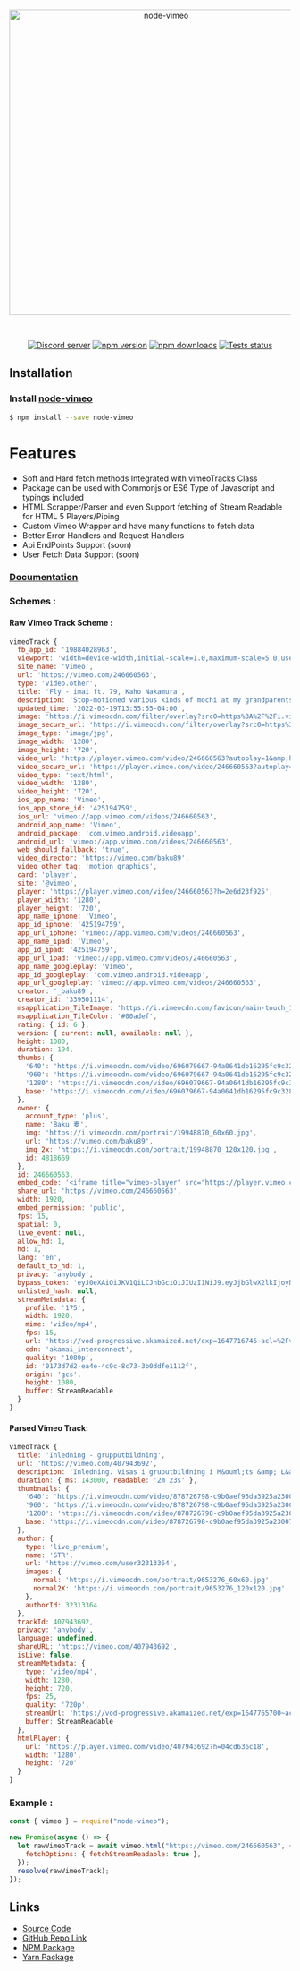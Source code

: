 <div align="center">
  <br />
  <p>
    <a href="https://github.com/SidisLiveYT/node-vimeo"><img src="https://raw.githubusercontent.com/SidisLiveYT/node-vimeo/master/.github/asserts/logo.svg" width="546" alt="node-vimeo" /></a>
  </p>
  <br />
<p>
<a href="https://discord.gg/MfME24sJ2a"><img src="https://img.shields.io/discord/795434308005134406?color=5865F2&logo=discord&logoColor=white" alt="Discord server" /></a>
<a href="https://www.npmjs.com/package/node-vimeo"><img src="https://img.shields.io/npm/v/node-vimeo.svg?maxAge=3600" alt="npm version" /></a>
<a href="https://www.npmjs.com/package/node-vimeo"><img src="https://img.shields.io/npm/dt/node-vimeo.svg?maxAge=3600" alt="npm downloads" /></a>
<a href="https://github.com/SidisLiveYT/node-vimeo/actions"><img src="https://github.com/discordjs/discord.js/workflows/Testing/badge.svg" alt="Tests status" /></a>
</p>
</div>

## Installation

### Install **[node-vimeo](https://npmjs.com/package/node-vimeo)**

```sh
$ npm install --save node-vimeo
```

# Features

- Soft and Hard fetch methods Integrated with vimeoTracks Class
- Package can be used with Commonjs or ES6 Type of Javascript and typings included
- HTML Scrapper/Parser and even Support fetching of Stream Readable for HTML 5 Players/Piping
- Custom Vimeo Wrapper and have many functions to fetch data
- Better Error Handlers and Request Handlers
- Api EndPoints Support (soon)
- User Fetch Data Support (soon)

### [Documentation](https://node-vimeo.js.org/)

### Schemes :

#### Raw Vimeo Track Scheme :

```js
vimeoTrack {
  fb_app_id: '19884028963',
  viewport: 'width=device-width,initial-scale=1.0,maximum-scale=5.0,user-scalable=yes',
  site_name: 'Vimeo',
  url: 'https://vimeo.com/246660563',
  type: 'video.other',
  title: 'Fly - imai ft. 79, Kaho Nakamura',
  description: 'Stop-motioned various kinds of mochi at my grandparents&#039; place.  Direction/animation: Baku Hashimoto Logo design: 79  Track by imai (group_inou) featuring&hellip;',
  updated_time: '2022-03-19T13:55:55-04:00',
  image: 'https://i.vimeocdn.com/filter/overlay?src0=https%3A%2F%2Fi.vimeocdn.com%2Fvideo%2F696079667-94a0641db16295fc9c32803c15331b4dea14ded3dcdcad3101a8b278c6c04bf1-d_1280x720&amp;src1=https%3A%2F%2Ff.vimeocdn.com%2Fimages_v6%2Fshare%2Fplay_icon_overlay.png',
  image_secure_url: 'https://i.vimeocdn.com/filter/overlay?src0=https%3A%2F%2Fi.vimeocdn.com%2Fvideo%2F696079667-94a0641db16295fc9c32803c15331b4dea14ded3dcdcad3101a8b278c6c04bf1-d_1280x720&src1=https%3A%2F%2Ff.vimeocdn.com%2Fimages_v6%2Fshare%2Fplay_icon_overlay.png',
  image_type: 'image/jpg',
  image_width: '1280',
  image_height: '720',
  video_url: 'https://player.vimeo.com/video/246660563?autoplay=1&amp;h=2e6d23f925',
  video_secure_url: 'https://player.vimeo.com/video/246660563?autoplay=1&amp;h=2e6d23f925',
  video_type: 'text/html',
  video_width: '1280',
  video_height: '720',
  ios_app_name: 'Vimeo',
  ios_app_store_id: '425194759',
  ios_url: 'vimeo://app.vimeo.com/videos/246660563',
  android_app_name: 'Vimeo',
  android_package: 'com.vimeo.android.videoapp',
  android_url: 'vimeo://app.vimeo.com/videos/246660563',
  web_should_fallback: 'true',
  video_director: 'https://vimeo.com/baku89',
  video_other_tag: 'motion graphics',
  card: 'player',
  site: '@vimeo',
  player: 'https://player.vimeo.com/video/246660563?h=2e6d23f925',
  player_width: '1280',
  player_height: '720',
  app_name_iphone: 'Vimeo',
  app_id_iphone: '425194759',
  app_url_iphone: 'vimeo://app.vimeo.com/videos/246660563',
  app_name_ipad: 'Vimeo',
  app_id_ipad: '425194759',
  app_url_ipad: 'vimeo://app.vimeo.com/videos/246660563',
  app_name_googleplay: 'Vimeo',
  app_id_googleplay: 'com.vimeo.android.videoapp',
  app_url_googleplay: 'vimeo://app.vimeo.com/videos/246660563',
  creator: '_baku89',
  creator_id: '339501114',
  msapplication_TileImage: 'https://i.vimeocdn.com/favicon/main-touch_144',
  msapplication_TileColor: '#00adef',
  rating: { id: 6 },
  version: { current: null, available: null },
  height: 1080,
  duration: 194,
  thumbs: {
    '640': 'https://i.vimeocdn.com/video/696079667-94a0641db16295fc9c32803c15331b4dea14ded3dcdcad3101a8b278c6c04bf1-d_640',
    '960': 'https://i.vimeocdn.com/video/696079667-94a0641db16295fc9c32803c15331b4dea14ded3dcdcad3101a8b278c6c04bf1-d_960',
    '1280': 'https://i.vimeocdn.com/video/696079667-94a0641db16295fc9c32803c15331b4dea14ded3dcdcad3101a8b278c6c04bf1-d_1280',
    base: 'https://i.vimeocdn.com/video/696079667-94a0641db16295fc9c32803c15331b4dea14ded3dcdcad3101a8b278c6c04bf1-d'
  },
  owner: {
    account_type: 'plus',
    name: 'Baku 麦',
    img: 'https://i.vimeocdn.com/portrait/19948870_60x60.jpg',
    url: 'https://vimeo.com/baku89',
    img_2x: 'https://i.vimeocdn.com/portrait/19948870_120x120.jpg',
    id: 4818669
  },
  id: 246660563,
  embed_code: '<iframe title="vimeo-player" src="https://player.vimeo.com/video/246660563?h=2e6d23f925" width="640" height="360" frameborder="0" allowfullscreen></iframe>',
  share_url: 'https://vimeo.com/246660563',
  width: 1920,
  embed_permission: 'public',
  fps: 15,
  spatial: 0,
  live_event: null,
  allow_hd: 1,
  hd: 1,
  lang: 'en',
  default_to_hd: 1,
  privacy: 'anybody',
  bypass_token: 'eyJ0eXAiOiJKV1QiLCJhbGciOiJIUzI1NiJ9.eyJjbGlwX2lkIjoyNDY2NjA1NjMsImV4cCI6MTY0NzcxNjQ2MH0.gBg4bSdNe-DuA_jGxaNGbOiPu0XNv81oOUFyOiUDuzM',
  unlisted_hash: null,
  streamMetadata: {
    profile: '175',
    width: 1920,
    mime: 'video/mp4',
    fps: 15,
    url: 'https://vod-progressive.akamaized.net/exp=1647716746~acl=%2Fvimeo-prod-skyfire-std-us%2F01%2F4332%2F9%2F246660563%2F891121771.mp4~hmac=0a5d83d7d2ece81035c41cb49db1f194794dec04b3d2227373a6aeb4d52ee33b/vimeo-prod-skyfire-std-us/01/4332/9/246660563/891121771.mp4',
    cdn: 'akamai_interconnect',
    quality: '1080p',
    id: '0173d7d2-ea4e-4c9c-8c73-3b0ddfe1112f',
    origin: 'gcs',
    height: 1080,
    buffer: StreamReadable
  }
}
```

#### Parsed Vimeo Track:

```js
vimeoTrack {
  title: 'Inledning - grupputbildning',
  url: 'https://vimeo.com/407943692',
  description: 'Inledning. Visas i gruputbildning i M&ouml;ts &amp; L&auml;r. Grupputbildning_Inledning_1920x1080_200414_1',
  duration: { ms: 143000, readable: '2m 23s' },
  thumbnails: {
    '640': 'https://i.vimeocdn.com/video/878726798-c9b0aef95da3925a23007ec8ff865fef23d6d6fe45fab8054af4d80b1b5404ca-d_640',
    '960': 'https://i.vimeocdn.com/video/878726798-c9b0aef95da3925a23007ec8ff865fef23d6d6fe45fab8054af4d80b1b5404ca-d_960',
    '1280': 'https://i.vimeocdn.com/video/878726798-c9b0aef95da3925a23007ec8ff865fef23d6d6fe45fab8054af4d80b1b5404ca-d_1280',
    base: 'https://i.vimeocdn.com/video/878726798-c9b0aef95da3925a23007ec8ff865fef23d6d6fe45fab8054af4d80b1b5404ca-d'
  },
  author: {
    type: 'live_premium',
    name: 'STR',
    url: 'https://vimeo.com/user32313364',
    images: {
      normal: 'https://i.vimeocdn.com/portrait/9653276_60x60.jpg',
      normal2X: 'https://i.vimeocdn.com/portrait/9653276_120x120.jpg'
    },
    authorId: 32313364
  },
  trackId: 407943692,
  privacy: 'anybody',
  language: undefined,
  shareURL: 'https://vimeo.com/407943692',
  isLive: false,
  streamMetadata: {
    type: 'video/mp4',
    width: 1280,
    height: 720,
    fps: 25,
    quality: '720p',
    streamUrl: 'https://vod-progressive.akamaized.net/exp=1647765700~acl=%2Fvimeo-prod-skyfire-std-us%2F01%2F1588%2F16%2F407943692%2F1747941996.mp4~hmac=ce8dce3557fcb29616793286f0912592a6b542137cbfaf844d1e27cb49174e51/vimeo-prod-skyfire-std-us/01/1588/16/407943692/1747941996.mp4',
    buffer: StreamReadable
  },
  htmlPlayer: {
    url: 'https://player.vimeo.com/video/407943692?h=04cd636c18',
    width: '1280',
    height: '720'
  }
}
```

### Example :

```js
const { vimeo } = require("node-vimeo");

new Promise(async () => {
  let rawVimeoTrack = await vimeo.html("https://vimeo.com/246660563", {
    fetchOptions: { fetchStreamReadable: true },
  });
  resolve(rawVimeoTrack);
});
```

## Links

- [Source Code](https://github.com/SidisLiveYT/node-vimeo.git)
- [GitHub Repo Link](https://github.com/SidisLiveYT/node-vimeo)
- [NPM Package](https://www.npmjs.com/package/node-vimeo)
- [Yarn Package](https://yarn.pm/node-vimeo)
